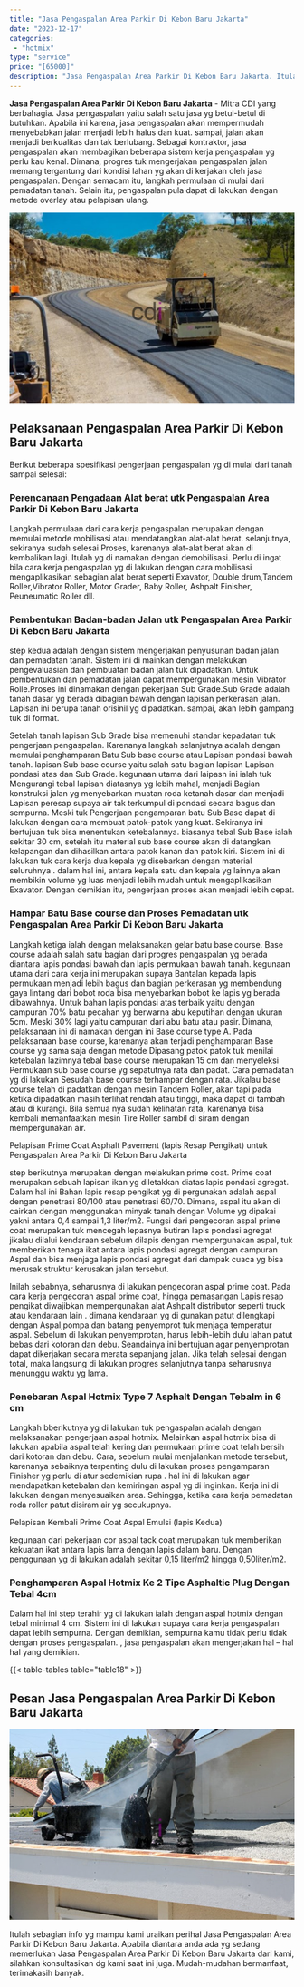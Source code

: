 ```yaml
---
title: "Jasa Pengaspalan Area Parkir Di Kebon Baru Jakarta"
date: "2023-12-17"
categories:
 - "hotmix"
type: "service"
price: "[65000]"
description: "Jasa Pengaspalan Area Parkir Di Kebon Baru Jakarta. Itulah sebagian info yg mampu kami uraikan perihal Jasa Pengaspalan Area Parkir Di Kebon Baru Jakarta. Ap..."
---
```


**Jasa Pengaspalan Area Parkir Di Kebon Baru Jakarta** - Mitra CDI yang berbahagia. Jasa pengaspalan yaitu salah satu jasa yg betul-betul di butuhkan. Apabila ini karena, jasa pengaspalan akan mempermudah menyebabkan jalan menjadi lebih halus dan kuat. sampai, jalan akan menjadi berkualitas dan tak berlubang. Sebagai kontraktor, jasa pengaspalan akan membagikan beberapa sistem kerja pengaspalan yg perlu kau kenal. Dimana, progres tuk mengerjakan pengaspalan jalan memang tergantung dari kondisi lahan yg akan di kerjakan oleh jasa pengaspalan. Dengan semacam itu, langkah permulaan di mulai dari pemadatan tanah. Selain itu, pengaspalan pula dapat di lakukan dengan metode overlay atau pelapisan ulang.

![Jasa Pengaspalan Area Parkir Di Kebon Baru Jakarta](/images/hotmix/jasa-hotmix-aspal-06.jpg)

## Pelaksanaan Pengaspalan Area Parkir Di Kebon Baru Jakarta

Berikut beberapa spesifikasi pengerjaan pengaspalan yg di mulai dari tanah sampai selesai:

### Perencanaan Pengadaan Alat berat utk Pengaspalan Area Parkir Di Kebon Baru Jakarta

Langkah permulaan dari cara kerja pengaspalan merupakan dengan memulai metode mobilisasi atau mendatangkan alat-alat berat. selanjutnya, sekiranya sudah selesai Proses, karenanya alat-alat berat akan di kembalikan lagi. Itulah yg di namakan dengan demobilisasi. Perlu di ingat bila cara kerja pengaspalan yg di lakukan dengan cara mobilisasi mengaplikasikan sebagian alat berat seperti Exavator, Double drum,Tandem Roller,Vibrator Roller, Motor Grader, Baby Roller, Ashpalt Finisher, Peuneumatic Roller dll.

### Pembentukan Badan-badan Jalan utk Pengaspalan Area Parkir Di Kebon Baru Jakarta

step kedua adalah dengan sistem mengerjakan penyusunan badan jalan dan pemadatan tanah. Sistem ini di mainkan dengan melakukan pengevaluasian dan pembuatan badan jalan tuk dipadatkan. Untuk pembentukan dan pemadatan jalan dapat mempergunakan mesin Vibrator Rolle.Proses ini dinamakan dengan pekerjaan Sub Grade.Sub Grade adalah tanah dasar yg berada dibagian bawah dengan lapisan perkerasan jalan. Lapisan ini berupa tanah orisinil yg dipadatkan. sampai, akan lebih gampang tuk di format.

Setelah tanah lapisan Sub Grade bisa memenuhi standar kepadatan tuk pengerjaan pengaspalan. Karenanya langkah selanjutnya adalah dengan memulai penghamparan Batu Sub base course atau Lapisan pondasi bawah tanah. lapisan Sub base course yaitu salah satu bagian lapisan Lapisan pondasi atas dan Sub Grade. kegunaan utama dari laipasn ini ialah tuk Mengurangi tebal lapisan diatasnya yg lebih mahal, menjadi Bagian konstruksi jalan yg menyebarkan muatan roda ketanah dasar dan menjadi Lapisan peresap supaya air tak terkumpul di pondasi secara bagus dan sempurna. Meski tuk Pengerjaan pengamparan batu Sub Base dapat di lakukan dengan cara membuat patok-patok yang kuat. Sekiranya ini bertujuan tuk bisa menentukan ketebalannya. biasanya tebal Sub Base ialah sekitar 30 cm, setelah itu material sub base course akan di datangkan kelapangan dan dihasilkan antara patok kanan dan patok kiri. Sistem ini di lakukan tuk cara kerja dua kepala yg disebarkan dengan material seluruhnya . dalam hal ini, antara kepala satu dan kepala yg lainnya akan membikin volume yg luas menjadi lebih mudah untuk mengaplikasikan Exavator. Dengan demikian itu, pengerjaan proses akan menjadi lebih cepat.

### Hampar Batu Base course dan Proses Pemadatan utk Pengaspalan Area Parkir Di Kebon Baru Jakarta

Langkah ketiga ialah dengan melaksanakan gelar batu base course. Base course adalah salah satu bagian dari progres pengaspalan yg berada diantara lapis pondasi bawah dan lapis permukaan bawah tanah. kegunaan utama dari cara kerja ini merupakan supaya Bantalan kepada lapis permukaan menjadi lebih bagus dan bagian perkerasan yg membendung gaya lintang dari bobot roda bisa menyebarkan bobot ke lapis yg berada dibawahnya. Untuk bahan lapis pondasi atas terbaik yaitu dengan campuran 70% batu pecahan yg berwarna abu keputihan dengan ukuran 5cm. Meski 30% lagi yaitu campuran dari abu batu atau pasir. Dimana, pelaksanaan ini di namakan dengan ini Base course type A. Pada pelaksanaan base course, karenanya akan terjadi penghamparan Base course yg sama saja dengan metode Dipasang patok patok tuk menilai ketebalan lazimnya tebal base course merupakan 15 cm dan menyeleksi Permukaan sub base course yg sepatutnya rata dan padat. Cara pemadatan yg di lakukan Sesudah base course terhampar dengan rata. Jikalau base course telah di padatkan dengan mesin Tandem Roller, akan tapi pada ketika dipadatkan masih terlihat rendah atau tinggi, maka dapat di tambah atau di kurangi. Bila semua nya sudah kelihatan rata, karenanya bisa kembali memanfaatkan mesin Tire Roller sambil di siram dengan mempergunakan air.

Pelapisan Prime Coat Asphalt Pavement (lapis Resap Pengikat) untuk Pengaspalan Area Parkir Di Kebon Baru Jakarta

step berikutnya merupakan dengan melakukan prime coat. Prime coat merupakan sebuah lapisan ikan yg diletakkan diatas lapis pondasi agregat. Dalam hal ini Bahan lapis resap pengikat yg di pergunakan adalah aspal dengan penetrasi 80/100 atau penetrasi 60/70. Dimana, aspal itu akan di cairkan dengan menggunakan minyak tanah dengan Volume yg dipakai yakni antara 0,4 sampai 1,3 liter/m2. Fungsi dari pengecoran aspal prime coat merupakan tuk mencegah lepasnya butiran lapis pondasi agregat jikalau dilalui kendaraan sebelum dilapis dengan mempergunakan aspal, tuk memberikan tenaga ikat antara lapis pondasi agregat dengan campuran Aspal dan bisa menjaga lapis pondasi agregat dari dampak cuaca yg bisa merusak struktur kerusakan jalan tersebut.

Inilah sebabnya, seharusnya di lakukan pengecoran aspal prime coat. Pada cara kerja pengecoran aspal prime coat, hingga pemasangan Lapis resap pengikat diwajibkan mempergunakan alat Ashpalt distributor seperti truck atau kendaraan lain . dimana kendaraan yg di gunakan patut dilengkapi dengan Aspal,pompa dan batang penyemprot tuk menjaga temperatur aspal. Sebelum di lakukan penyemprotan, harus lebih-lebih dulu lahan patut bebas dari kotoran dan debu. Seandainya ini bertujuan agar penyemprotan dapat dikerjakan secara merata sepanjang jalan. Jika telah selesai dengan total, maka langsung di lakukan progres selanjutnya tanpa seharusnya menunggu waktu yg lama.

### Penebaran Aspal Hotmix Type 7 Asphalt Dengan Tebalm in 6 cm

Langkah bberikutnya yg di lakukan tuk pengaspalan adalah dengan melaksanakan pengerjaan aspal hotmix. Melainkan aspal hotmix bisa di lakukan apabila aspal telah kering dan permukaan prime coat telah bersih dari kotoran dan debu. Cara, sebelum mulai menjalankan metode tersebut, karenanya sebaiknya terpenting dulu di lakukan proses pengamparan Finisher yg perlu di atur sedemikian rupa . hal ini di lakukan agar mendapatkan ketebalan dan kemiringan aspal yg di inginkan. Kerja ini di lakukan dengan menyesuaikan area. Sehingga, ketika cara kerja pemadatan roda roller patut disiram air yg secukupnya.

Pelapisan Kembali Prime Coat Aspal Emulsi (lapis Kedua)

kegunaan dari pekerjaan cor aspal tack coat merupakan tuk memberikan kekuatan ikat antara lapis lama dengan lapis dalam baru. Dengan penggunaan yg di lakukan adalah sekitar 0,15 liter/m2 hingga 0,50liter/m2.

### Penghamparan Aspal Hotmix Ke 2 Tipe Asphaltic Plug Dengan Tebal 4cm

Dalam hal ini step terahir yg di lakukan ialah dengan aspal hotmix dengan tebal minimal 4 cm. Sistem ini di lakukan supaya cara kerja pengaspalan dapat lebih sempurna. Dengan demikian, sempurna kamu tidak perlu tidak dengan proses pengaspalan. , jasa pengaspalan akan mengerjakan hal – hal hal yang demikian.

{{< table-tables table="table18" >}}

## Pesan Jasa Pengaspalan Area Parkir Di Kebon Baru Jakarta

![Jasa Pengaspalan Area Parkir Di Kebon Baru Jakarta](/images/hotmix/jasa-hotmix-aspal-17.jpg)

Itulah sebagian info yg mampu kami uraikan perihal Jasa Pengaspalan Area Parkir Di Kebon Baru Jakarta. Apabila diantara anda ada yg sedang memerlukan Jasa Pengaspalan Area Parkir Di Kebon Baru Jakarta dari kami, silahkan konsultasikan dg kami saat ini juga. Mudah-mudahan bermanfaat, terimakasih banyak.
